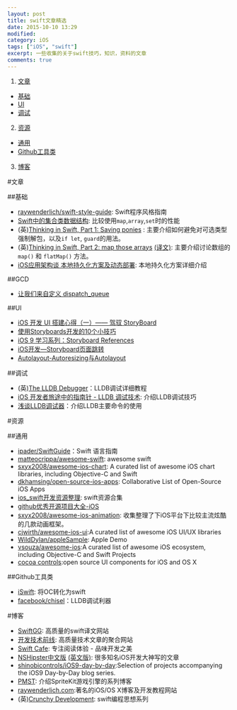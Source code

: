 ```yaml
---
layout: post
title: swift文章精选
date: 2015-10-10 13:29
modified: 				
category: iOS
tags: ["iOS", "swift"]
excerpt: 一些收集的关于swift技巧，知识，资料的文章
comments: true
---
```



1. [文章](#文章)
 * [基础](#基础)
 * [UI](#UI)
 * [调试](#调试)
2. [资源](#资源)
 * [通用](#通用)
 * [Github工具类](#Github工具类)
3. [博客](#博客)


#文章

##基础

* [raywenderlich/swift-style-guide](https://github.com/raywenderlich/swift-style-guide): Swift程序风格指南
* [Swift中的集合类数据结构](http://blog.csdn.net/yake_099/article/details/48462489): 比较使用`map`,`array`,`set`时的性能
* (英)[Thinking in Swift, Part 1: Saving ponies][Thinking in Swift, Part 1] : 主要介绍如何避免对可选类型强制解包，以及`if let`, `guard`的用法。
* (英)[Thinking in Swift, Part 2: map those arrays][Thinking in Swift, Part 2] [(译文)][数组的 Map 方法]: 主要介绍讨论数组的 `map()` 和 `flatMap()` 方法。
* [iOS应用架构谈 本地持久化方案及动态部署](http://casatwy.com/iosying-yong-jia-gou-tan-ben-di-chi-jiu-hua-fang-an-ji-dong-tai-bu-shu.html?hmsr=toutiao.io&utm_medium=toutiao.io&utm_source=toutiao.io): 本地持久化方案详细介绍

##GCD
* [让我们来自定义 dispatch_queue](http://swift.gg/2015/10/19/friday-qa-2015-09-04-lets-build-dispatch_queue/)

##UI
* [iOS 开发 UI 搭建心得（一）—— 驾驭 StoryBoard](http://www.cocoachina.com/ios/20150527/11938.html)
* [使用Storyboards开发的10个小技巧](http://www.cocoachina.com/ios/20150727/12772.html)
* [iOS 9 学习系列：Storyboard References](http://www.cocoachina.com/ios/20150922/13474.html)
* [iOS开发—Storyboard页面跳转](http://www.jianshu.com/p/518d9ad483d6)
* [Autolayout-Autoresizing与Autolayout](http://www.jianshu.com/p/a4812b01a2a3)

##调试

* (英)[The LLDB Debugger](http://lldb.llvm.org/tutorial.html)：LLDB调试详细教程
* [iOS 开发者旅途中的指南针 - LLDB 调试技术](http://swiftcafe.io/2015/09/05/lldb-debug/): 介绍LLDB调试技巧
* [浅谈LLDB调试器](http://www.cocoachina.com/ios/20150126/11021.html)：介绍LLDB主要命令的使用

#资源

##通用

* [ipader/SwiftGuide](https://github.com/ipader/SwiftGuide)：Swift 语言指南
* [matteocrippa/awesome-swift](https://github.com/matteocrippa/awesome-swift): awesome swift
* [sxyx2008/awesome-ios-chart](https://github.com/sxyx2008/awesome-ios-chart): A curated list of awesome iOS chart libraries, including Objective-C and Swift
* [dkhamsing/open-source-ios-apps](https://github.com/dkhamsing/open-source-ios-apps): Collaborative List of Open-Source iOS Apps
* [ios_swift开发资源整理](http://blog.csdn.net/colouful987/article/details/46125113): swift资源合集
* [github优秀开源项目大全-iOS](http://foggry.com/blog/2014/04/25/githubyou-xiu-xiang-mu-ios/)
* [sxyx2008/awesome-ios-animation](https://github.com/sxyx2008/awesome-ios-animation): 收集整理了下iOS平台下比较主流炫酷的几款动画框架。
* [cjwirth/awesome-ios-ui](https://github.com/cjwirth/awesome-ios-ui):A curated list of awesome iOS UI/UX libraries
* [WildDylan/appleSample](https://github.com/WildDylan/appleSample): Apple Demo
* [vsouza/awesome-ios](https://github.com/vsouza/awesome-ios):A curated list of awesome iOS ecosystem, including Objective-C and Swift Projects
* [cocoa controls](https://www.cocoacontrols.com):open source UI components for iOS and OS X

##Github工具类
* [iSwift](http://iswift.org): 将OC转化为swift
* [facebook/chisel](https://github.com/facebook/chisel)：LLDB调试利器

#博客

* [SwiftGG](http://swift.gg): 高质量的swift译文网站
* [开发技术前线](http://www.devtf.cn): 高质量技术文章的聚合网站
* [Swift Cafe](http://swiftcafe.io): 专注阅读体验 - 品味开发之美
* [NSHipster中文版](http://nshipster.cn) [(英文版)](http://nshipster.com): 很多知名iOS开发大神写的文章
* [shinobicontrols/iOS9-day-by-day](https://github.com/shinobicontrols/iOS9-day-by-day):Selection of projects accompanying the iOS9 Day-by-Day blog series.
* [PMST](http://blog.csdn.net/colouful987/article/category/2898663/2): 介绍SpriteKit游戏引擎的系列博客
* [raywenderlich.com](http://www.raywenderlich.com):著名的iOS/OS X博客及开发教程网站
* (英)[Crunchy Development](http://alisoftware.github.io): swift编程思想系列


[Thinking in Swift, Part 1]: http://alisoftware.github.io/swift/2015/09/06/thinking-in-swift-1/
[Thinking in Swift, Part 2]: http://alisoftware.github.io/swift/2015/09/20/thinking-in-swift-2/
[数组的 Map 方法]: http://swift.gg/2015/10/09/thinking-in-swift-2/